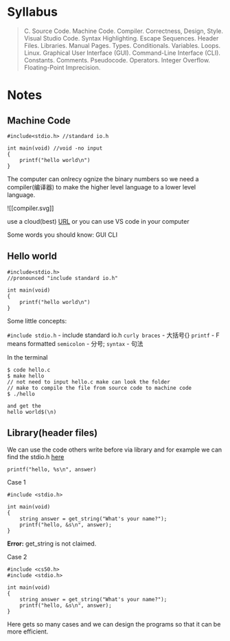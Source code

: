 # Syllabus

>C. Source Code. Machine Code. Compiler. Correctness, Design, Style. Visual Studio Code. Syntax Highlighting. Escape Sequences. Header Files. Libraries. Manual Pages. Types. Conditionals. Variables. Loops. Linux. Graphical User Interface (GUI). Command-Line Interface (CLI). Constants. Comments. Pseudocode. Operators. Integer Overflow. Floating-Point Imprecision.


# Notes


## Machine Code

```
#include<stdio.h> //standard io.h

int main(void) //void -no input
{
	printf("hello world\n")
}
```


The computer can onlrecy ognize the binary numbers so we need a compiler(编译器) to make the higher level language to a lower level language.

![[compiler.svg]]

use a cloud(best) [URL](https://cs50.dev) or you can use VS code in your computer

Some words you should know: GUI CLI


## Hello world

```
#include<stdio.h>
//pronounced "include standard io.h"

int main(void)
{
	printf("hello world\n")
}
```


Some little concepts:

`#include stdio.h` - include standard io.h
`curly braces` - 大括号{}
`printf` - F means formatted
`semicolon` - 分号;
`syntax` - 句法

In the terminal

```
$ code hello.c
$ make hello
// not need to input hello.c make can look the folder
// make to compile the file from source code to machine code
$ ./hello

and get the 
hello world$(\n)
```


## Library(header files) 

We can use the code others write before via library and for example we can find the stdio.h [here](https:/manual.cs50.io/#stdio.h) 

```
printf("hello, %s\n", answer)
```


Case 1
```
#include <stdio.h>

int main(void)
{
	string answer = get_string("What's your name?");
	printf("hello, &s\n", answer);
}
```

**Error:** get_string is not claimed.

Case 2
```
#include <cs50.h>
#include <stdio.h>

int main(void)
{
	string answer = get_string("What's your name?");
	printf("hello, &s\n", answer);
}
```

Here gets so many cases and we can design the programs so that it can be more efficient.




























